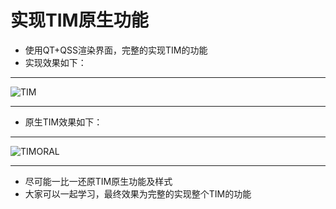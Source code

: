 # 实现TIM原生功能
* 使用QT+QSS渲染界面，完整的实现TIM的功能
* 实现效果如下：

****
![TIM](http://chuantu.xyz/t6/713/1579399179x1033347913.png)
****

* 原生TIM效果如下：

****
![TIMORAL](http://chuantu.xyz/t6/713/1579399288x989499252.png)
****

* 尽可能一比一还原TIM原生功能及样式
* 大家可以一起学习，最终效果为完整的实现整个TIM的功能
